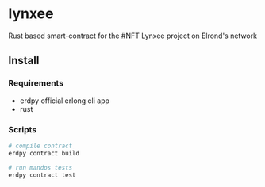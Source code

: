 # lynxee
Rust based smart-contract for the #NFT Lynxee project on Elrond's network

## Install

### Requirements

- erdpy official erlong cli app
- rust

### Scripts

```bash
# compile contract
erdpy contract build

# run mandos tests
erdpy contract test
```
